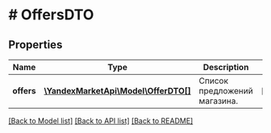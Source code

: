 # # OffersDTO

## Properties

Name | Type | Description | Notes
------------ | ------------- | ------------- | -------------
**offers** | [**\YandexMarketApi\Model\OfferDTO[]**](OfferDTO.md) | Список предложений магазина. | [optional]

[[Back to Model list]](../../README.md#models) [[Back to API list]](../../README.md#endpoints) [[Back to README]](../../README.md)
